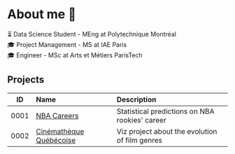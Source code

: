 # About me 👋

⏳  Data Science Student - MEng at Polytechnique Montréal<br />
🎓 Project Management - MS at IAE Paris   <br />
🎓 Engineer - MSc at Arts et Métiers ParisTech <br />


## Projects

ID | Name | Description
-----|:------|:-----
0001 | [NBA Careers](https://github.com/MorganPeju/ml-nba-proj)                  | Statistical predictions on NBA rookies' career
0002 | [Cinémathèque Québécoise](https://github.com/MorganPeju/polymtl-cinematheque-cq-web)                           | Viz project about the evolution of film genres

<!--
**MorganPeju/MorganPeju** is a ✨ _special_ ✨ repository because its `README.md` (this file) appears on your GitHub profile.

Here are some ideas to get you started:

- 🔭 I’m currently working on ...
- 🌱 I’m currently learning ...
- 👯 I’m looking to collaborate on ...
- 🤔 I’m looking for help with ...
- 💬 Ask me about ...
- 📫 How to reach me: ...
- 😄 Pronouns: ...
- ⚡ Fun fact: ...
-->

